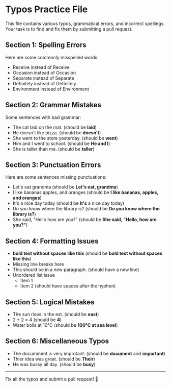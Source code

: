 # Typos Practice File

This file contains various typos, grammatical errors, and incorrect spellings. Your task is to find and fix them by submitting a pull request.

## Section 1: Spelling Errors

Here are some commonly misspelled words:

- Receive instead of Receive
- Occasion instead of Occasion
- Separate instead of Separate
- Definitely instead of Definitely
- Environment instead of Environment

## Section 2: Grammar Mistakes

Some sentences with bad grammar:

- The cat laid on the mat. (should be **laid**)
- He doesn't like pizza. (should be **doesn't**)
- She went to the store yesterday. (should be **went**)
- Him and I went to school. (should be **He and I**)
- She is taller than me. (should be **taller**)

## Section 3: Punctuation Errors

Here are some sentences missing punctuations:

- Let's eat grandma (should be **Let's eat, grandma**)
- I like bananas apples, and oranges (should be **I like bananas, apples, and oranges**)
- It's a nice day today (should be **It's** a nice day today)
- Do you know where the library is? (should be **Do you know where the library is?**)
- She said, "Hello how are you?" (should be **She said, "Hello, how are you?"**)

## Section 4: Formatting Issues

- **bold text without spaces like this** (should be **bold text without spaces like this**)
- Missing line breaks here
- This should be in a new paragraph. (should have a new line)
- Unordered list issue
  - Item 1
  - Item 2 (should have spaces after the hyphen)

## Section 5: Logical Mistakes

- The sun rises in the est. (should be **east**)
- 2 + 2 = 4 (should be **4**)
- Water boils at 10°C (should be **100°C at sea level**)

## Section 6: Miscellaneous Typos

- The documment is very improtant. (should be **document** and **important**)
- Thier idea was great. (should be **Their**)
- He was bussy all day. (should be **busy**)

---

Fix all the typos and submit a pull request! 🚀
